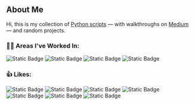 <!--
**bmaya1/bmaya1** is a ✨ _special_ ✨ repository because its `README.md` (this file) appears on your GitHub profile.

Here are some ideas to get you started:


- 🔭 I’m currently working on ...
- 🌱 I’m currently learning ...
- 👯 I’m looking to collaborate on ...
- 🤔 I’m looking for help with ...
- 💬 Ask me about ...
- 📫 How to reach me: ...
- 😄 Pronouns: ...
- ⚡ Fun fact: ...

### 🎮 Random Fun Random Info ℹ️ Fun Facts
ARt Gallery - SIGGRAPH 2019 - Studio Subcommittee - [Contributor](https://s2019.siggraph.org/conference/programs-events/studio/studio-projects/)
Ran 3 marathons
-->
## About Me

Hi, this is my collection of [Python scripts](https://github.com/bmaya1/python-basic-examples) — with walkthroughs on [Medium](https://medium.com/@bmayam15) — and random projects.

### 🧑‍💻 Areas I've Worked In:
![Static Badge](https://img.shields.io/badge/Detection_Engineering-blue) ![Static Badge](https://img.shields.io/badge/Insider_Threats-blue) ![Static Badge](https://img.shields.io/badge/Security_Operations_&_Automation-blue) ![Static Badge](https://img.shields.io/badge/Threat_Intellgience-blue)

### 👍 Likes:
![Static Badge](https://img.shields.io/badge/🐱_Cats-grey) ![Static Badge](https://img.shields.io/badge/🧗_Climbing-grey) ![Static Badge](https://img.shields.io/badge/🐶_Dogs-grey) ![Static Badge](https://img.shields.io/badge/🥾_Hiking-grey) ![Static Badge](https://img.shields.io/badge/📸_Photography-grey) ![Static Badge](https://img.shields.io/badge/🏃_Running-grey) ![Static Badge](https://img.shields.io/badge/🍵_Tea-grey)

